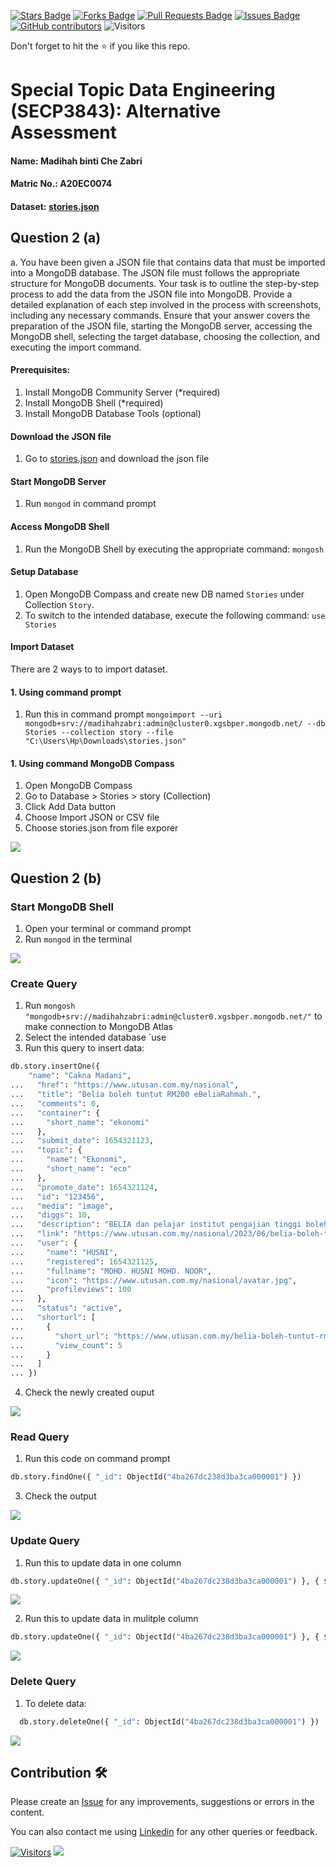 <a href="https://github.com/drshahizan/SECP3843/stargazers"><img src="https://img.shields.io/github/stars/drshahizan/SECP3843" alt="Stars Badge"/></a>
<a href="https://github.com/drshahizan/SECP3843/network/members"><img src="https://img.shields.io/github/forks/drshahizan/SECP3843" alt="Forks Badge"/></a>
<a href="https://github.com/drshahizan/SECP3843/pulls"><img src="https://img.shields.io/github/issues-pr/drshahizan/SECP3843" alt="Pull Requests Badge"/></a>
<a href="https://github.com/drshahizan/SECP3843/issues"><img src="https://img.shields.io/github/issues/drshahizan/SECP3843" alt="Issues Badge"/></a>
<a href="https://github.com/drshahizan/SECP3843/graphs/contributors"><img alt="GitHub contributors" src="https://img.shields.io/github/contributors/drshahizan/SECP3843?color=2b9348"></a>
![Visitors](https://api.visitorbadge.io/api/visitors?path=https%3A%2F%2Fgithub.com%2Fdrshahizan%2FSECP3843&labelColor=%23d9e3f0&countColor=%23697689&style=flat)

Don't forget to hit the :star: if you like this repo.

# Special Topic Data Engineering (SECP3843): Alternative Assessment

#### Name: Madihah binti Che Zabri
#### Matric No.: A20EC0074
#### Dataset: <a href="https://github.com/drshahizan/dataset/blob/c8e9f4a7cbdb0c1b78ca2c73915ff56ceeb50e70/mongodb/07-stories/stories.json">stories.json</a>

## Question 2 (a)
a.	You have been given a JSON file that contains data that must be imported into a MongoDB database. The JSON file must follows the appropriate structure for MongoDB documents. Your task is to outline the step-by-step process to add the data from the JSON file into MongoDB. Provide a detailed explanation of each step involved in the process with screenshots, including any necessary commands. Ensure that your answer covers the preparation of the JSON file, starting the MongoDB server, accessing the MongoDB shell, selecting the target database, choosing the collection, and executing the import command.
#### Prerequisites:

1. Install MongoDB Community Server (*required)
2. Install MongoDB Shell (*required)
3. Install MongoDB Database Tools (optional)
   
#### Download the JSON file

1. Go to <a href="https://github.com/drshahizan/dataset/tree/main/mongodb/07-stories">stories.json</a> and download the json file

#### Start MongoDB Server

1. Run `mongod` in command prompt

#### Access MongoDB Shell

1. Run the MongoDB Shell by executing the appropriate command: `mongosh`

#### Setup Database

1. Open MongoDB Compass and create new DB named `Stories` under Collection `Story`.
2. To switch to the intended database, execute the following command: `use Stories`

#### Import Dataset

There are 2 ways to to import dataset.

#### 1. Using command prompt

1. Run this in command prompt `mongoimport --uri mongodb+srv://madihahzabri:admin@cluster0.xgsbper.mongodb.net/ --db Stories --collection story --file "C:\Users\Hp\Downloads\stories.json"`

#### 1. Using command MongoDB Compass
1. Open MongoDB Compass
2. Go to Database > Stories > story (Collection)
3. Click Add Data button
4. Choose Import JSON or CSV file
5. Choose stories.json from file exporer

<img src="../materials/Q2a.png">

## Question 2 (b)

### Start MongoDB Shell

1. Open your terminal or command prompt
2. Run `mongod` in the terminal

<img src="../materials/Q2b.png">


### Create Query

1. Run `mongosh "mongodb+srv://madihahzabri:admin@cluster0.xgsbper.mongodb.net/"` to make connection to MongoDB Atlas
2. Select the intended database `use 
3. Run this query to insert data:
```python
db.story.insertOne({
    "name": "Cakna Madani",
...   "href": "https://www.utusan.com.my/nasional",
...   "title": "Belia boleh tuntut RM200 eBeliaRahmah.",
...   "comments": 0,
...   "container": {
...     "short_name": "ekonomi"
...   },
...   "submit_date": 1654321123,
...   "topic": {
...     "name": "Ekonomi",
...     "short_name": "eco"
...   },
...   "promote_date": 1654321124,
...   "id": "123456",
...   "media": "image",
...   "diggs": 10,
...   "description": "BELIA dan pelajar institut pengajian tinggi boleh mula mendaftar untuk menerima kredit RM200 menerusi program eBeliaRahmah mulai Isnin ini",
...   "link": "https://www.utusan.com.my/nasional/2023/06/belia-boleh-tuntut-rm200-ebeliarahmah-isnin-ini/",
...   "user": {
...     "name": "HUSNI",
...     "registered": 1654321125,
...     "fullname": "MOHD. HUSNI MOHD. NOOR",
...     "icon": "https://www.utusan.com.my/nasional/avatar.jpg",
...     "profileviews": 100
...   },
...   "status": "active",
...   "shorturl": [
...     {
...       "short_url": "https://www.utusan.com.my/belia-boleh-tuntut-rm200-ebeliarahmah-isnin-ini",
...       "view_count": 5
...     }
...   ]
... })
```

4. Check the newly created ouput
<img src="../materials/Q2b(1).png">

### Read Query

1. Run this code on command prompt 
```python
db.story.findOne({ "_id": ObjectId("4ba267dc238d3ba3ca000001") })
```

3. Check the output
<img src="../materials/Q2b(2).png">

### Update Query

1. Run this to update data in one column

```python 
db.story.updateOne({ "_id": ObjectId("4ba267dc238d3ba3ca000001") }, { $set: { "comments": 200 } })
```
<img src="../materials/Q2b(3).png">

2. Run this to update data in mulitple column

```python 
db.story.updateOne({ "_id": ObjectId("4ba267dc238d3ba3ca000001") }, { $set: { "topic.name": "Berita Terkini Popular", "topic.short_name": "berita" } })
```
<img src="../materials/Q2b(4).png">

### Delete Query

1. To delete data:

```python
  db.story.deleteOne({ "_id": ObjectId("4ba267dc238d3ba3ca000001") })
```
<img src="../materials/Q2b(5).png">

## Contribution 🛠️
Please create an [Issue](https://github.com/drshahizan/special-topic-data-engineering/issues) for any improvements, suggestions or errors in the content.

You can also contact me using [Linkedin](https://www.linkedin.com/in/drshahizan/) for any other queries or feedback.

[![Visitors](https://api.visitorbadge.io/api/visitors?path=https%3A%2F%2Fgithub.com%2Fdrshahizan&labelColor=%23697689&countColor=%23555555&style=plastic)](https://visitorbadge.io/status?path=https%3A%2F%2Fgithub.com%2Fdrshahizan)
![](https://hit.yhype.me/github/profile?user_id=81284918)




